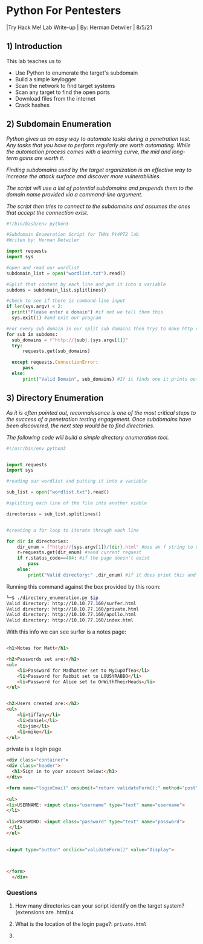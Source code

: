 # Python For Pentesters

|Try Hack Me! Lab Write-up | By: Herman Detwiler | 8/5/21

## 1) Introduction

This lab teaches us to

- Use Python to enumerate the target's subdomain
- Build a simple keylogger
- Scan the network to find target systems
- Scan any target to find the open ports
- Download files from the internet
- Crack hashes




## 2) Subdomain Enumeration
 
*Python gives us an easy way to automate tasks during a penetration test. Any tasks that you have to perform regularly are worth automating. While the automation process comes with a learning curve, the mid and long-term gains are worth it.*

*Finding subdomains used by the target organization is an effective way to increase the attack surface and discover more vulnerabilities.*

*The script will use a list of potential subdomains and prepends them to the domain name provided via a command-line argument.*

*The script then tries to connect to the subdomains and assumes the ones that accept the connection exist.*


  ```python
#!/bin/bash/env python3

#Subdomain Enumeration Script for THMs PY4PT2 lab
#Writen by: Herman Detwiler

import requests
import sys

#open and read our wordlist	
subdomain_list = open("wordlist.txt").read()

#Split that content by each line and put it into a variable
subdoms = subdomain_list.splitlines()

#check to see if there is command-line input	
if len(sys.argv) < 2:
    print("Please enter a domain") #if not we tell them this
    sys.exit(1) #and exit our program

#For every sub domain in our split sub domains then trys to make http requests combining our list and input
for sub in subdoms:
	sub_domains = f"http://{sub}.{sys.argv[1]}"
	try:
		requests.get(sub_domains)

	except requests.ConnectionError:
		pass
	else:
		print("Valid Domain", sub_domains) #If it finds one it prints out that it found one and the name of that subdomain.
```

## 3) Directory Enumeration

*As it is often pointed out, reconnaissance is one of the most critical steps to the success of a penetration testing engagement. Once subdomains have been discovered, the next step would be to find directories.*

*The following code will build a simple directory enumeration tool.*

```python
#!/usr/bin/env python3


import requests
import sys

#reading our wordlist and putting it into a variable

sub_list = open("wordlist.txt").read()

#splitting each line of the file into another viable

directories = sub_list.splitlines()


#creating a for loop to iterate through each line

for dir in directories:
	dir_enum = f"http://{sys.argv[1]}/{dir}.html" #use an f string to store each request url
	r=requests.get(dir_enum) #send current request
	if r.status_code==404: #if the page doesn't exist
		pass
	else:
		print("Valid directory:" ,dir_enum) #if it does print this and the directory name
```

Running this command against the box provided by this room:

```bash
└─$ ./directory_enumeration.py $ip       
Valid directory: http://10.10.77.160/surfer.html
Valid directory: http://10.10.77.160/private.html
Valid directory: http://10.10.77.160/apollo.html
Valid directory: http://10.10.77.160/index.html
```
With this info we can see surfer is a notes page:

```html

<h1>Notes for Matt</h1>

<h2>Passwords set are:</h2>
<ul>
	<li>Password for Madhatter set to MyCupOfTea</li>
	<li>Password for Rabbit set to LOUSYRABBO</li>
	<li>Password for Alice set to OnWithTheirHeads</li>
</ul>


<h2>Users created are:</h2>
<ul>
	<li>tiffany</li>
	<li>daniel</li>
	<li>jim</li>
	<li>mike</li>
</ul>
```
private is a login page

```html
<div class="container">
<div class="header">
  <h1>Sign in to your account below:</h1>
</div>

<form name="loginEmail" onsubmit="return validateForm();" method="post">
  
<ul>
<li>USERNAME: <input class="username" type="text" name="username">
</li>
   
<li>PASSWORD: <input class="password" type="text" name="password">
 </li>
</ul>
  

<input type="button" onclick="validateForm()" value="Display">  


  
</form>
  </div>
```



### Questions

1.  How many directories can your script identify on the target system? (extensions are .html):`4`

2.  What is the location of the login page?: `private.html`

3. 
